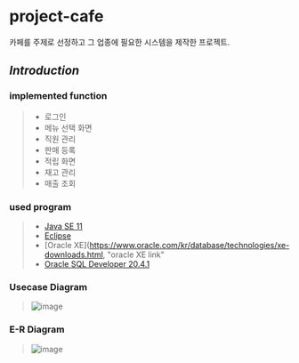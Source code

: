# project-cafe
카페를 주제로 선정하고 그 업종에 필요한 시스템을 제작한 프로젝트.

## *Introduction*
### implemented function
> * 로그인
> * 메뉴 선택 화면
> * 직원 관리
> * 판매 등록
> * 적립 화면
> * 재고 관리
> * 매출 조회

### used program
> * [Java SE 11](https://www.oracle.com/kr/java/technologies/javase-downloads.html, "java SE 11 link")
> * [Eclipse](https://www.eclipse.org/downloads/, "eclipse IDE link")
> * [Oracle XE](https://www.oracle.com/kr/database/technologies/xe-downloads.html, "oracle XE link"
> * [Oracle SQL Developer 20.4.1](https://www.oracle.com/tools/downloads/sqldev-downloads.html, "oracle sql developer link")

### Usecase Diagram
> ![image](https://user-images.githubusercontent.com/80576569/125247310-c39fdf00-e32d-11eb-9876-cd185c636f53.png)

### E-R Diagram
> ![image](https://user-images.githubusercontent.com/80576569/125249555-4fb30600-e330-11eb-90d4-c3b53fd98a42.png)

